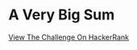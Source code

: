 
#   A Very Big Sum

[View The Challenge On HackerRank](https://www.hackerrank.com/challenges/a-very-big-sum/problem)